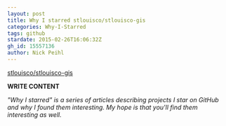 ```yaml
---
layout: post
title: Why I starred stlouisco/stlouisco-gis
categories: Why-I-Starred
tags: github
stardate: 2015-02-26T16:06:32Z
gh_id: 15557136
author: Nick Peihl
---
```


[stlouisco/stlouisco-gis](https://github.com/stlouisco/stlouisco-gis)

**WRITE CONTENT**

*"Why I starred" is a series of articles describing projects I star on GitHub and why I found them interesting. My hope is that you'll find them interesting as well.*


